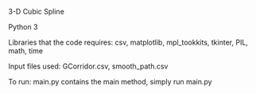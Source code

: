 3-D Cubic Spline

Python 3

Libraries that the code requires: csv, matplotlib, mpl_tookkits, tkinter, PIL, math, time

Input files used: GCorridor.csv, smooth_path.csv

To run: main.py contains the main method, simply run main.py